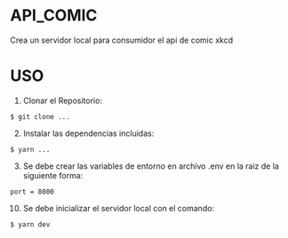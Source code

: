 # API_COMIC
Crea un servidor local para consumidor el api de comic xkcd

# USO

1. Clonar el Repositorio: 
```
$ git clone ...
```
2. Instalar las dependencias incluidas:
```
$ yarn ...
```
3. Se debe crear las variables de entorno en archivo .env en la raiz de la siguiente forma:
```
port = 8000
```
10. Se debe inicializar el servidor local con el comando:
```
$ yarn dev
```

